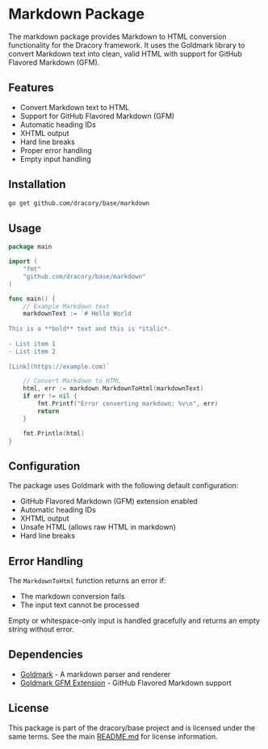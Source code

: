 # Markdown Package

The markdown package provides Markdown to HTML conversion functionality for the Dracory framework. It uses the Goldmark library to convert Markdown text into clean, valid HTML with support for GitHub Flavored Markdown (GFM).

## Features

- Convert Markdown text to HTML
- Support for GitHub Flavored Markdown (GFM)
- Automatic heading IDs
- XHTML output
- Hard line breaks
- Proper error handling
- Empty input handling

## Installation

```bash
go get github.com/dracory/base/markdown
```

## Usage

```go
package main

import (
    "fmt"
    "github.com/dracory/base/markdown"
)

func main() {
    // Example Markdown text
    markdownText := `# Hello World
    
This is a **bold** text and this is *italic*.
    
- List item 1
- List item 2
    
[Link](https://example.com)`

    // Convert Markdown to HTML
    html, err := markdown.MarkdownToHtml(markdownText)
    if err != nil {
        fmt.Printf("Error converting markdown: %v\n", err)
        return
    }

    fmt.Println(html)
}
```

## Configuration

The package uses Goldmark with the following default configuration:

- GitHub Flavored Markdown (GFM) extension enabled
- Automatic heading IDs
- XHTML output
- Unsafe HTML (allows raw HTML in markdown)
- Hard line breaks

## Error Handling

The `MarkdownToHtml` function returns an error if:
- The markdown conversion fails
- The input text cannot be processed

Empty or whitespace-only input is handled gracefully and returns an empty string without error.

## Dependencies

- [Goldmark](https://github.com/yuin/goldmark) - A markdown parser and renderer
- [Goldmark GFM Extension](https://github.com/yuin/goldmark#github-flavored-markdown) - GitHub Flavored Markdown support

## License

This package is part of the dracory/base project and is licensed under the same terms. See the main [README.md](../README.md) for license information. 